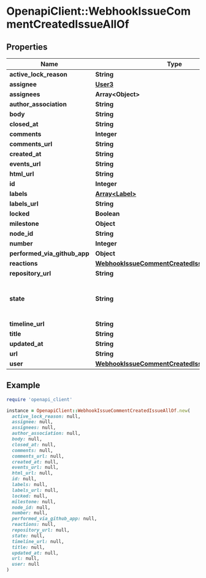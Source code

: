 # OpenapiClient::WebhookIssueCommentCreatedIssueAllOf

## Properties

| Name | Type | Description | Notes |
| ---- | ---- | ----------- | ----- |
| **active_lock_reason** | **String** |  | [optional] |
| **assignee** | [**User3**](User3.md) |  |  |
| **assignees** | **Array&lt;Object&gt;** |  | [optional] |
| **author_association** | **String** |  | [optional] |
| **body** | **String** |  | [optional] |
| **closed_at** | **String** |  | [optional] |
| **comments** | **Integer** |  | [optional] |
| **comments_url** | **String** |  | [optional] |
| **created_at** | **String** |  | [optional] |
| **events_url** | **String** |  | [optional] |
| **html_url** | **String** |  | [optional] |
| **id** | **Integer** |  | [optional] |
| **labels** | [**Array&lt;Label&gt;**](Label.md) |  |  |
| **labels_url** | **String** |  | [optional] |
| **locked** | **Boolean** |  |  |
| **milestone** | **Object** |  | [optional] |
| **node_id** | **String** |  | [optional] |
| **number** | **Integer** |  | [optional] |
| **performed_via_github_app** | **Object** |  | [optional] |
| **reactions** | [**WebhookIssueCommentCreatedIssueAllOfReactions**](WebhookIssueCommentCreatedIssueAllOfReactions.md) |  | [optional] |
| **repository_url** | **String** |  | [optional] |
| **state** | **String** | State of the issue; either &#39;open&#39; or &#39;closed&#39; |  |
| **timeline_url** | **String** |  | [optional] |
| **title** | **String** |  | [optional] |
| **updated_at** | **String** |  | [optional] |
| **url** | **String** |  | [optional] |
| **user** | [**WebhookIssueCommentCreatedIssueAllOfUser**](WebhookIssueCommentCreatedIssueAllOfUser.md) |  | [optional] |

## Example

```ruby
require 'openapi_client'

instance = OpenapiClient::WebhookIssueCommentCreatedIssueAllOf.new(
  active_lock_reason: null,
  assignee: null,
  assignees: null,
  author_association: null,
  body: null,
  closed_at: null,
  comments: null,
  comments_url: null,
  created_at: null,
  events_url: null,
  html_url: null,
  id: null,
  labels: null,
  labels_url: null,
  locked: null,
  milestone: null,
  node_id: null,
  number: null,
  performed_via_github_app: null,
  reactions: null,
  repository_url: null,
  state: null,
  timeline_url: null,
  title: null,
  updated_at: null,
  url: null,
  user: null
)
```

